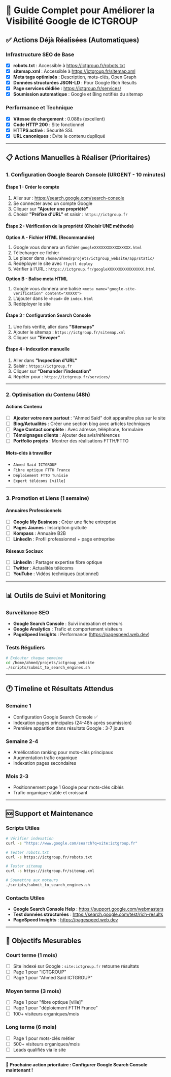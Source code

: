 # 🚀 Guide Complet pour Améliorer la Visibilité Google de ICTGROUP

## ✅ Actions Déjà Réalisées (Automatiques)

### Infrastructure SEO de Base
- [x] **robots.txt** : Accessible à https://ictgroup.fr/robots.txt
- [x] **sitemap.xml** : Accessible à https://ictgroup.fr/sitemap.xml  
- [x] **Meta tags optimisés** : Description, mots-clés, Open Graph
- [x] **Données structurées JSON-LD** : Pour Google Rich Results
- [x] **Page services dédiée** : https://ictgroup.fr/services/
- [x] **Soumission automatique** : Google et Bing notifiés du sitemap

### Performance et Technique
- [x] **Vitesse de chargement** : 0.088s (excellent)
- [x] **Code HTTP 200** : Site fonctionnel
- [x] **HTTPS activé** : Sécurité SSL
- [x] **URL canoniques** : Évite le contenu dupliqué

---

## 📋 Actions Manuelles à Réaliser (Prioritaires)

### 1. Configuration Google Search Console (URGENT - 10 minutes)

#### Étape 1 : Créer le compte
1. Aller sur : https://search.google.com/search-console
2. Se connecter avec un compte Google
3. Cliquer sur **"Ajouter une propriété"**
4. Choisir **"Préfixe d'URL"** et saisir : `https://ictgroup.fr`

#### Étape 2 : Vérification de la propriété (Choisir UNE méthode)

**Option A - Fichier HTML (Recommandée)**
1. Google vous donnera un fichier `googleXXXXXXXXXXXXXXXX.html`
2. Télécharger ce fichier 
3. Le placer dans `/home/ahmed/projets/ictgroup_website/app/static/`
4. Redéployer le site avec `flyctl deploy`
5. Vérifier à l'URL : `https://ictgroup.fr/googleXXXXXXXXXXXXXXXX.html`

**Option B - Balise meta HTML**
1. Google vous donnera une balise `<meta name="google-site-verification" content="XXXXX">`
2. L'ajouter dans le `<head>` de `index.html`
3. Redéployer le site

#### Étape 3 : Configuration Search Console
1. Une fois vérifié, aller dans **"Sitemaps"**
2. Ajouter le sitemap : `https://ictgroup.fr/sitemap.xml`
3. Cliquer sur **"Envoyer"**

#### Étape 4 : Indexation manuelle
1. Aller dans **"Inspection d'URL"**
2. Saisir : `https://ictgroup.fr`
3. Cliquer sur **"Demander l'indexation"**
4. Répéter pour : `https://ictgroup.fr/services/`

---

### 2. Optimisation du Contenu (48h)

#### Actions Contenu
- [ ] **Ajouter votre nom partout** : "Ahmed Said" doit apparaître plus sur le site
- [ ] **Blog/Actualités** : Créer une section blog avec articles techniques
- [ ] **Page Contact complète** : Avec adresse, téléphone, formulaire
- [ ] **Témoignages clients** : Ajouter des avis/références
- [ ] **Portfolio projets** : Montrer des réalisations FTTH/FTTO

#### Mots-clés à travailler
- `Ahmed Said ICTGROUP`
- `Fibre optique FTTH France`
- `Déploiement FTTO Tunisie`
- `Expert télécoms [ville]`

---

### 3. Promotion et Liens (1 semaine)

#### Annuaires Professionnels
- [ ] **Google My Business** : Créer une fiche entreprise
- [ ] **Pages Jaunes** : Inscription gratuite
- [ ] **Kompass** : Annuaire B2B
- [ ] **LinkedIn** : Profil professionnel + page entreprise

#### Réseaux Sociaux
- [ ] **LinkedIn** : Partager expertise fibre optique
- [ ] **Twitter** : Actualités télécoms
- [ ] **YouTube** : Vidéos techniques (optionnel)

---

## 📊 Outils de Suivi et Monitoring

### Surveillance SEO
- **Google Search Console** : Suivi indexation et erreurs
- **Google Analytics** : Trafic et comportement visiteurs
- **PageSpeed Insights** : Performance (https://pagespeed.web.dev)

### Tests Réguliers
```bash
# Exécuter chaque semaine
cd /home/ahmed/projets/ictgroup_website
./scripts/submit_to_search_engines.sh
```

---

## 🕐 Timeline et Résultats Attendus

### Semaine 1
- Configuration Google Search Console ✅
- Indexation pages principales (24-48h après soumission)
- Première apparition dans résultats Google : 3-7 jours

### Semaine 2-4
- Amélioration ranking pour mots-clés principaux
- Augmentation trafic organique
- Indexation pages secondaires

### Mois 2-3
- Positionnement page 1 Google pour mots-clés ciblés
- Trafic organique stable et croissant

---

## 🆘 Support et Maintenance

### Scripts Utiles
```bash
# Vérifier indexation
curl -s "https://www.google.com/search?q=site:ictgroup.fr"

# Tester robots.txt
curl -s https://ictgroup.fr/robots.txt

# Tester sitemap
curl -s https://ictgroup.fr/sitemap.xml

# Soumettre aux moteurs
./scripts/submit_to_search_engines.sh
```

### Contacts Utiles
- **Google Search Console Help** : https://support.google.com/webmasters
- **Test données structurées** : https://search.google.com/test/rich-results
- **PageSpeed Insights** : https://pagespeed.web.dev

---

## 🎯 Objectifs Mesurables

### Court terme (1 mois)
- [ ] Site indexé sur Google : `site:ictgroup.fr` retourne résultats
- [ ] Page 1 pour "ICTGROUP"
- [ ] Page 1 pour "Ahmed Said ICTGROUP"

### Moyen terme (3 mois)  
- [ ] Page 1 pour "fibre optique [ville]"
- [ ] Page 1 pour "déploiement FTTH France"
- [ ] 100+ visiteurs organiques/mois

### Long terme (6 mois)
- [ ] Page 1 pour mots-clés métier
- [ ] 500+ visiteurs organiques/mois
- [ ] Leads qualifiés via le site

---

**🚀 Prochaine action prioritaire : Configurer Google Search Console maintenant !**

